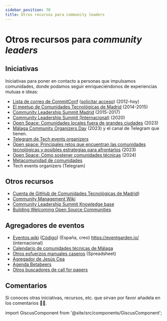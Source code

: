 ```yaml
---
sidebar_position: 70
title: Otros recursos para community leaders
---
```


# Otros recursos para _community leaders_

## Iniciativas

Iniciativas para poner en contacto a personas que impulsamos comunidades, donde podamos seguir enriqueciéndonos de experiencias mutuas e ideas:

* [Lista de correo de CommitConf](https://groups.google.com/u/1/g/commit-conf) ([solicitar acceso](https://blog.commit-conf.com/meetups-sobre-dinamizacion-de-comunidades/)) (2012-hoy)
* [El meetup de Comunidades Tecnológicas de Madrid](https://www.meetup.com/es-ES/Comunidades-Tecnologicas-Madrid/?_locale=es-ES) (2014-2015)
* [Community Leadership Summit Madrid](https://web.archive.org/web/20161202102359/http://www.clsxmadrid.es/index.es.html) (2015-2017)
* [Community Leadership Summit (Internacional)](https://2020.allthingsopen.org/events/community-leadership-summit-2020/) (2020)
* [Open Space: Comunidades locales fuera de grandes ciudades](https://koliseo.com/events/commit-2023/agenda/1) (2023)
* [Málaga Community Organizers Day](https://geekstorming.wordpress.com/2023/12/20/sobre-malaga-community-organizers-day/) (2023) y el canal de Telegram que tienen.
* [Telegram de Tech events organizers](https://t.me/teoSpain)
* [Open space: Principales retos que encuentran las comunidades tecnológicas y posibles estrategias para afrontarlos](https://2023.es.pycon.org/programa/) (2023)
* [Open Space: Cómo sostener comunidades técnicas](https://koliseo.com/commit/2024/agenda/) (2024)
* [Metacomunidad de comunidades](https://blog.commit-conf.com/meetups-sobre-dinamizacion-de-comunidades/)
* Tech events organizers (Telegram)

## Otros recursos

* [Cuenta de GitHub de Comunidades Tecnológicas de Madrid](https://github.com/Comunidades-Tecnologicas/docs))
* [Community Management Wiki](https://communitymgt.fandom.com/wiki/Community_Management_Wiki)
* [Community Leadership Summit Knowledge base](https://web.archive.org/web/20160811105521/http://knowledge.communityleadershipforum.com/doku.php)
* [Building Welcoming Open Source Communities](https://opensource.guide/building-community/)

## Agregadores de eventos

* [Eventos.wiki](https://www.eventos.wiki) ([Código](https://github.com/achamorro-dev/eventoswiki)) (España, creo)
https://eventgarden.io/  (internacional)
* [Calendario de comunidades técnicas de Málaga](https://geekstorming.wordpress.com/calendario-comunidades-tecnicas/) 
* [Otros esfuerzos manuales caseros](https://docs.google.com/spreadsheets/d/1VJRVTa1xm7-VlshZY5TD76iHjw0D7qik3b_aIneBl2A/edit?usp=sharing) (Spreadsheet)
* [Agregador de Jesús Cea](http://calendario.es.python.org/fusion.ics)
* [Agenda Betabeers](https://betabeers.com/event/)
* [Otros buscadores de call for papers](https://github.com/devrelcollective/awesome-devrel#cfps-and-speaking-resources) 

## Comentarios

Si conoces otras iniciativas, recursos, etc. que sirvan por favor añadela en los comentarios 🙏😊.

import GiscusComponent from '@site/src/components/GiscusComponent';

<GiscusComponent></GiscusComponent>